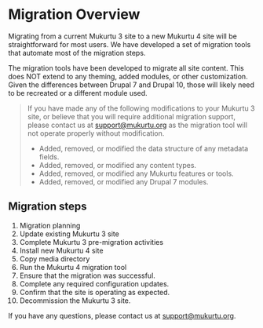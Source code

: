 # Migration Overview

Migrating from a current Mukurtu 3 site to a new Mukurtu 4 site will be straightforward for most users. We have developed a set of migration tools that automate most of the migration steps.

The migration tools have been developed to migrate all site content. This does NOT extend to any theming, added modules, or other customization. Given the differences between Drupal 7 and Drupal 10, those will likely need to be recreated or a different module used.

> If you have made any of the following modifications to your Mukurtu 3 site, or believe that you will require additional migration support, please contact us at [support@mukurtu.org](mailto:support@mukurtu.org?subject=Mukurtu%204%20migration%20support) as the migration tool will not operate properly without modification.
> - Added, removed, or modified the data structure of any metadata fields.
> - Added, removed, or modified any content types.
> - Added, removed, or modified any Mukurtu features or tools.
> - Added, removed, or modified any Drupal 7 modules.

## Migration steps

1) Migration planning
2) Update existing Mukurtu 3 site
3) Complete Mukurtu 3 pre-migration activities
4) Install new Mukurtu 4 site
5) Copy media directory
6) Run the Mukurtu 4 migration tool
7) Ensure that the migration was successful.
8) Complete any required configuration updates.
9) Confirm that the site is operating as expected.
10) Decommission the Mukurtu 3 site.

If you have any questions, please contact us at [support@mukurtu.org](mailto:support@mukurtu.org?subject=Mukurtu%204%20migration%20support).


